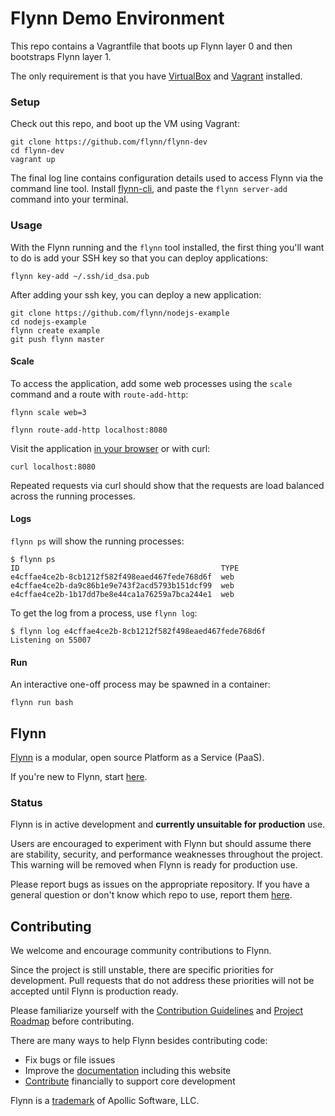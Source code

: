 # Flynn Demo Environment

This repo contains a Vagrantfile that boots up Flynn layer 0 and then bootstraps
Flynn layer 1.

The only requirement is that you have [VirtualBox](https://www.virtualbox.org/)
and [Vagrant](http://www.vagrantup.com/) installed.


### Setup

Check out this repo, and boot up the VM using Vagrant:

```text
git clone https://github.com/flynn/flynn-dev
cd flynn-dev
vagrant up
```

The final log line contains configuration details used to access Flynn via the
command line tool. Install [flynn-cli](https://github.com/flynn/flynn-cli), and
paste the `flynn server-add` command into your terminal.

### Usage

With the Flynn running and the `flynn` tool installed, the first thing you'll
want to do is add your SSH key so that you can deploy applications:

```text
flynn key-add ~/.ssh/id_dsa.pub
```

After adding your ssh key, you can deploy a new application:

```text
git clone https://github.com/flynn/nodejs-example
cd nodejs-example
flynn create example
git push flynn master
```

#### Scale

To access the application, add some web processes using the `scale`
command and a route with `route-add-http`:

```text
flynn scale web=3

flynn route-add-http localhost:8080
```

Visit the application [in your browser](http://localhost:8080) or with curl:

```text
curl localhost:8080
```

Repeated requests via curl should show that the requests are load balanced
across the running processes.

#### Logs

`flynn ps` will show the running processes:

```text
$ flynn ps
ID                                             TYPE
e4cffae4ce2b-8cb1212f582f498eaed467fede768d6f  web
e4cffae4ce2b-da9c86b1e9e743f2acd5793b151dcf99  web
e4cffae4ce2b-1b17dd7be8e44ca1a76259a7bca244e1  web
```

To get the log from a process, use `flynn log`:

```text
$ flynn log e4cffae4ce2b-8cb1212f582f498eaed467fede768d6f
Listening on 55007
```

#### Run

An interactive one-off process may be spawned in a container:

```text
flynn run bash
```

## Flynn

[Flynn](https://flynn.io) is a modular, open source Platform as a Service (PaaS).

If you're new to Flynn, start [here](https://github.com/flynn/flynn).

### Status

Flynn is in active development and **currently unsuitable for production** use.

Users are encouraged to experiment with Flynn but should assume there are stability, security, and performance weaknesses throughout the project. This warning will be removed when Flynn is ready for production use.

Please report bugs as issues on the appropriate repository. If you have a general question or don't know which repo to use, report them [here](https://github.com/flynn/flynn/issues).

## Contributing

We welcome and encourage community contributions to Flynn.

Since the project is still unstable, there are specific priorities for development. Pull requests that do not address these priorities will not be accepted until Flynn is production ready.

Please familiarize yourself with the [Contribution Guidelines](https://flynn.io/docs/contributing) and [Project Roadmap](https://flynn.io/docs/roadmap) before contributing.

There are many ways to help Flynn besides contributing code:

 - Fix bugs or file issues
 - Improve the [documentation](https://github.com/flynn/flynn.io) including this website
 - [Contribute](https://flynn.io/#sponsor) financially to support core development

Flynn is a [trademark](https://flynn.io/docs/trademark-guidelines) of Apollic Software, LLC.
